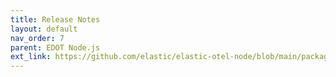 ```yaml
---
title: Release Notes
layout: default
nav_order: 7
parent: EDOT Node.js
ext_link: https://github.com/elastic/elastic-otel-node/blob/main/packages/opentelemetry-node/CHANGELOG.md
---
```


